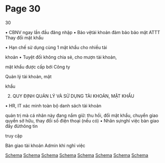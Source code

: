 # Page 30

30

• CBNV ngay lần đầu đăng nhập
• Bảo vệtài khoản đảm bảo bảo mật ATTT
Thay đổi mật khẩu

• Hạn chế sử dụng cùng 1 mật khẩu cho nhiều tài

khoản
• Tuyệt đối không chia sẻ, cho mượn tài khoản,

mật khẩu được cấp bới Công ty

Quản lý tài khoản, mật

khẩu

2. QUY ĐỊNH QUẢN LÝ VÀ SỬ DỤNG TÀI KHOẢN, MẬT KHẨU

• HR, IT xác minh toàn bộ danh sách tài khoản

quản trị mà cá nhân này đang nắm giữ: thu hồi, 
đổi mật khẩu, chuyển giao quyền sở hữu, thay 
đổi số điện thoại (nếu có)
• Nhân sựnghỉ việc bàn giao đầy đủthông tin

truy cập

Bàn giao tài khoản 
Admin khi nghỉ việc

[Schema](page_30_img_0.png)
[Schema](page_30_img_1.png)
[Schema](page_30_img_2.png)
[Schema](page_30_img_3.png)
[Schema](page_30_img_4.png)
[Schema](page_30_img_5.png)
[Schema](page_30_img_6.png)
[Schema](page_30_img_7.png)

